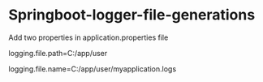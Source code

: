 # Springboot-logger-file-generations

Add two properties in application.properties file

logging.file.path=C:/app/user

logging.file.name=C:/app/user/myapplication.logs
